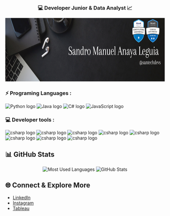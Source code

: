 


<h3 align="center"> 💻 Developer Junior & Data Analyst 📈 </h3>

<div align="center">
  <img height="200" src="Banner (3).png"  />
</div>

### ⚡ Programing Languages :
<div align="left">
<img src="https://cdn.iconscout.com/icon/free/png-256/free-python-logo-icon-download-in-svg-png-gif-file-formats--technology-social-media-vol-5-pack-logos-icons-2945099.png?f=webp&w=256" height="30" alt="Python logo"  />
<img src="https://cdn4.iconfinder.com/data/icons/logos-and-brands/512/181_Java_logo_logos-512.png" height="30" alt="Java logo"  />
<img src="https://upload.wikimedia.org/wikipedia/commons/thumb/b/bd/Logo_C_sharp.svg/910px-Logo_C_sharp.svg.png" height="30" alt="C# logo"  />
<img src="https://static.vecteezy.com/system/resources/previews/027/127/463/non_2x/javascript-logo-javascript-icon-transparent-free-png.png" height="30" alt="JavaScript logo"  />
</div>

### 💻 Developer tools :
<div align="left">
<img src="https://upload.wikimedia.org/wikipedia/commons/thumb/c/cf/Angular_full_color_logo.svg/2048px-Angular_full_color_logo.svg.png" height="30" alt="csharp logo"  />
<img src="https://cdn.worldvectorlogo.com/logos/tableau-software.svg" height="30" alt="csharp logo"  />
<img src="https://upload.wikimedia.org/wikipedia/commons/thumb/c/cf/New_Power_BI_Logo.svg/1200px-New_Power_BI_Logo.svg.png" height="30" alt="csharp logo"  />
<img src="https://upload.wikimedia.org/wikipedia/commons/thumb/1/1b/R_logo.svg/1200px-R_logo.svg.png" height="30" alt="csharp logo"  />
<img src="https://img.icons8.com/?size=512&id=117561&format=png" height="30" alt="csharp logo"  />
<img src="https://upload.wikimedia.org/wikipedia/commons/thumb/3/38/Jupyter_logo.svg/207px-Jupyter_logo.svg.png" height="30" alt="csharp logo"  />
<img src="https://upload.wikimedia.org/wikipedia/commons/b/b0/Bizagi.png" height="30" alt="csharp logo"  />
<img src="https://uxwing.com/wp-content/themes/uxwing/download/brands-and-social-media/android-studio-icon.png" height="30" alt="csharp logo"  />
</div>

## 📊 GitHub Stats
<div align="center">
  <img src="https://github-readme-stats.vercel.app/api/top-langs?username=santechdevs&show_icons=true&locale=en&layout=compact&theme=vue-dark" alt="Most Used Languages" width="400px" height="200px" />
  <img src="https://github-readme-stats.vercel.app/api?username=santechdevs&show_icons=true&count_private=true&theme=vue-dark" alt="GitHub Stats" width="400px" height="200px" />
</div>

## 🌐 Connect & Explore More 
- [LinkedIn](https://www.linkedin.com/in/sandro-manuel-anaya-leguia-256857256/)
- [Instagram](https://www.instagram.com/elarkei/)
- [Tableau](https://public.tableau.com/app/profile/sandro.anaya.leguia/)

###
